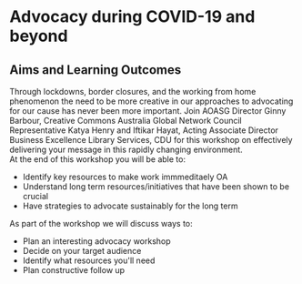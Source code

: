 # Advocacy during COVID-19 and beyond #
## Aims and Learning Outcomes ##
Through lockdowns, border closures, and the working from home phenomenon the need to be more creative in our approaches to advocating for our cause has never been more important. Join AOASG Director Ginny Barbour, Creative Commons Australia Global Network Council Representative Katya Henry and Iftikar Hayat, Acting Associate Director Business Excellence
Library Services, CDU for this workshop on effectively delivering your message in this rapidly changing environment.   
At the end of this workshop you will be able to:
- Identify key resources to make work immmeditaely OA
- Understand long term resources/initiatives that have been shown to be crucial 
- Have strategies to advocate sustainably for the long term

As part of the workshop we will discuss ways to:
- Plan an interesting advocacy workshop
- Decide on your target audience
- Identify what resources you'll need
- Plan constructive follow up

